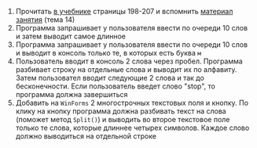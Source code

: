 1. Прочитать [в учебнике](https://github.com/CSharpOnThePlane/SharedHomework/raw/master/theory/Gerbert_Shildt_-_C_4_0_Polnoe_rukovodstvo_-_2011.pdf) страницы 198-207 и вспомнить [материал занятия](https://github.com/CSharpOnThePlane/SharedHomework/raw/master/theory/Programmirovanie_Tematicheskoe_Planirovanie_Po_Kursu.pdf) (тема 14)
2. Программа запрашивает у пользователя ввести по очереди 10 слов и затем выводит самое длинное
3. Программа запрашивает у пользователя ввести по очереди 10 слов и выводит в консоль только те, в которых есть буква `м`
4. Пользователь вводит в консоль 2 слова через пробел. Программа разбивает строку на отдельные слова и выводит их по алфавиту. Затем пользовател вводит следующие 2 слова и так до бесконечности. Если пользователь введет слово "stop", то программа должна завершиться
5. Добавить на `WinForms` 2 многострочных текстовых поля и кнопку. По клику на кнопку программа должна разбивать текст на слова (поможет метод `Split()`) и выводить во второе текстовое поле только те слова, которые длиннее четырех символов. Каждое слово должно выводиться на отдельной строке
